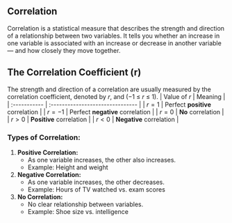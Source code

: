 ## Correlation 
Correlation is a statistical measure that describes the strength and direction of a relationship between two variables. It tells you whether an increase in one variable is associated with an increase or decrease in another variable — and how closely they move together.

## The Correlation Coefficient (r)
The strength and direction of a correlation are usually measured by the correlation coefficient, denoted by 
𝑟, and (−1 ≤ 𝑟 ≤ 1).
| Value of $r$ | Meaning                          |
| :----------- | :------------------------------- |
| $r = 1$      | Perfect **positive** correlation |
| $r = -1$     | Perfect **negative** correlation |
| $r = 0$      | **No** correlation               |
| $r > 0$      | **Positive** correlation         |
| $r < 0$      | **Negative** correlation         |

### Types of Correlation:
1. **Positive Correlation:**
    - As one variable increases, the other also increases.
    - Example: Height and weight
2. **Negative Correlation:**
    - As one variable increases, the other decreases.
    - Example: Hours of TV watched vs. exam scores
3. **No Correlation:**
    - No clear relationship between variables.
    - Example: Shoe size vs. intelligence
